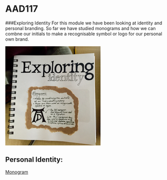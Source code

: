 # AAD117
###Exploring Identity
For this module we have been looking at identity and personal branding. So far we have studied monograms and how we can combne our initials to make a recognisable symbol or logo for our personal own brand. 


![Sketchbook Screenshot](https://raw.githubusercontent.com/JemmaEagleson/AAD117/master/Images/FullSizeRender-2.png)

Personal Identity: 
-------------------
[Monogram](https://www.flickr.com/photos/127785088@N07/16112862073/in/set-72157648864458764)

